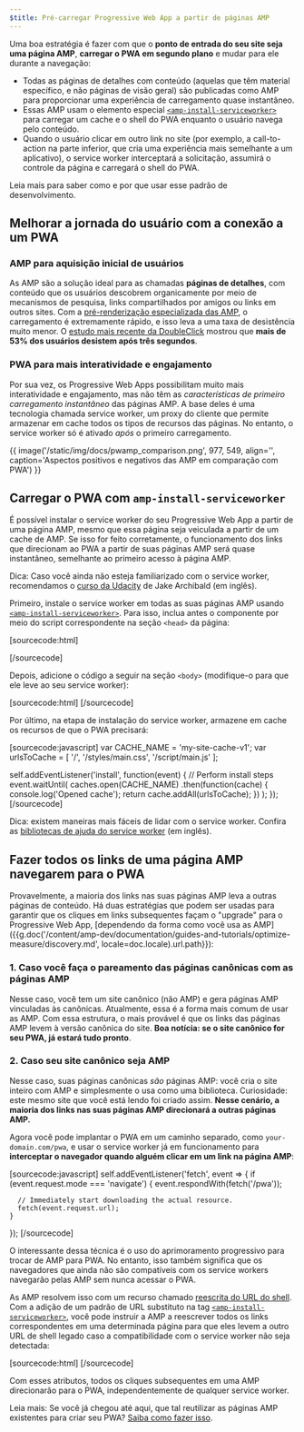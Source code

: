 ```yaml
---
$title: Pré-carregar Progressive Web App a partir de páginas AMP
---
```


Uma boa estratégia é fazer com que o **ponto de entrada do seu site seja uma página AMP**, **carregar o PWA em segundo plano** e mudar para ele durante a navegação:

* Todas as páginas de detalhes com conteúdo (aquelas que têm material específico, e não páginas de visão geral) são publicadas como AMP para proporcionar uma experiência de carregamento quase instantâneo.
* Essas AMP usam o elemento especial [`<amp-install-serviceworker>`](/pt_br/docs/reference/components/amp-install-serviceworker.html) para carregar um cache e o shell do PWA enquanto o usuário navega pelo conteúdo.
* Quando o usuário clicar em outro link no site (por exemplo, a call-to-action na parte inferior, que cria uma experiência mais semelhante a um aplicativo), o service worker interceptará a solicitação, assumirá o controle da página e carregará o shell do PWA.

Leia mais para saber como e por que usar esse padrão de desenvolvimento.

## Melhorar a jornada do usuário com a conexão a um PWA

### AMP para aquisição inicial de usuários

As AMP são a solução ideal para as chamadas **páginas de detalhes**, com conteúdo que os usuários descobrem organicamente por meio de mecanismos de pesquisa, links compartilhados por amigos ou links em outros sites. Com a [pré-renderização especializada das AMP](/pt_br/learn/about-how/), o carregamento é extremamente rápido, e isso leva a uma taxa de desistência muito menor. O [estudo mais recente da DoubleClick](https://www.doubleclickbygoogle.com/articles/mobile-speed-matters/) mostrou que **mais de 53% dos usuários desistem após três segundos**.

### PWA para mais interatividade e engajamento

Por sua vez, os Progressive Web Apps possibilitam muito mais interatividade e engajamento, mas não têm as *características de primeiro carregamento instantâneo* das páginas AMP. A base deles é uma tecnologia chamada service worker, um proxy do cliente que permite armazenar em cache todos os tipos de recursos das páginas. No entanto, o service worker só é ativado *após* o primeiro carregamento.

{{ image('/static/img/docs/pwamp_comparison.png', 977, 549, align='', caption='Aspectos positivos e negativos das AMP em comparação com PWA') }}

## Carregar o PWA com `amp-install-serviceworker`

É possível instalar o service worker do seu Progressive Web App a partir de uma página AMP, mesmo que essa página seja veiculada a partir de um cache de AMP. Se isso for feito corretamente, o funcionamento dos links que direcionam ao PWA a partir de suas páginas AMP será quase instantâneo, semelhante ao primeiro acesso à página AMP.

Dica: Caso você ainda não esteja familiarizado com o service worker, recomendamos o [curso da Udacity](https://www.udacity.com/course/offline-web-applications--ud899) de Jake Archibald (em inglês).

Primeiro, instale o service worker em todas as suas páginas AMP usando [`<amp-install-serviceworker>`](/pt_br/docs/reference/components/amp-install-serviceworker.html). Para isso, inclua antes o componente por meio do script correspondente na seção `<head>` da página:

[sourcecode:html]
<script async custom-element="amp-install-serviceworker"
  src="https://cdn.ampproject.org/v0/amp-install-serviceworker-0.1.js"></script>
[/sourcecode]

Depois, adicione o código a seguir na seção `<body>` (modifique-o para que ele leve ao seu service worker):

[sourcecode:html]
<amp-install-serviceworker
      src="https://www.your-domain.com/serviceworker.js"
      layout="nodisplay">
</amp-install-serviceworker>
[/sourcecode]

Por último, na etapa de instalação do service worker, armazene em cache os recursos de que o PWA precisará:

[sourcecode:javascript]
var CACHE_NAME = 'my-site-cache-v1';
var urlsToCache = [
  '/',
  '/styles/main.css',
  '/script/main.js'
];

self.addEventListener('install', function(event) {
  // Perform install steps
  event.waitUntil(
    caches.open(CACHE_NAME)
      .then(function(cache) {
        console.log('Opened cache');
        return cache.addAll(urlsToCache);
      })
  );
});
[/sourcecode]

Dica: existem maneiras mais fáceis de lidar com o service worker. Confira as [bibliotecas de ajuda do service worker](https://github.com/GoogleChrome/sw-helpers) (em inglês).

## Fazer todos os links de uma página AMP navegarem para o PWA

Provavelmente, a maioria dos links nas suas páginas AMP leva a outras páginas de conteúdo. Há duas estratégias que podem ser usadas para garantir que os cliques em links subsequentes façam o "upgrade" para o Progressive Web App, [dependendo da forma como você usa as AMP]({{g.doc('/content/amp-dev/documentation/guides-and-tutorials/optimize-measure/discovery.md', locale=doc.locale).url.path}}):

### 1. Caso você faça o pareamento das páginas canônicas com as páginas AMP

Nesse caso, você tem um site canônico (não AMP) e gera páginas AMP vinculadas às canônicas. Atualmente, essa é a forma mais comum de usar as AMP. Com essa estrutura, o mais provável é que os links das páginas AMP levem à versão canônica do site. **Boa notícia: se o site canônico for seu PWA, já estará tudo pronto**.

### 2. Caso seu site canônico seja AMP

Nesse caso, suas páginas canônicas *são* páginas AMP: você cria o site inteiro com AMP e simplesmente o usa como uma biblioteca. Curiosidade: este mesmo site que você está lendo foi criado assim. **Nesse cenário, a maioria dos links nas suas páginas AMP direcionará a outras páginas AMP.**

Agora você pode implantar o PWA em um caminho separado, como `your-domain.com/pwa`, e usar o service worker já em funcionamento para **interceptar o navegador quando alguém clicar em um link na página AMP**:

[sourcecode:javascript]
self.addEventListener('fetch', event => {
    if (event.request.mode === 'navigate') {
      event.respondWith(fetch('/pwa'));

      // Immediately start downloading the actual resource.
      fetch(event.request.url);
    }

});
[/sourcecode]

O interessante dessa técnica é o uso do aprimoramento progressivo para trocar de AMP para PWA. No entanto, isso também significa que os navegadores que ainda não são compatíveis com os service workers navegarão pelas AMP sem nunca acessar o PWA.

As AMP resolvem isso com um recurso chamado [reescrita do URL do shell](/pt_br/docs/reference/components/amp-install-serviceworker.html#shell-url-rewrite). Com a adição de um padrão de URL substituto na tag [`<amp-install-serviceworker>`](/pt_br/docs/reference/components/amp-install-serviceworker.html), você pode instruir a AMP a reescrever todos os links correspondentes em uma determinada página para que eles levem a outro URL de shell legado caso a compatibilidade com o service worker não seja detectada:

[sourcecode:html]
<amp-install-serviceworker
      src="https://www.your-domain.com/serviceworker.js"
      layout="nodisplay"
      data-no-service-worker-fallback-url-match=".*"
      data-no-service-worker-fallback-shell-url="https://www.your-domain.com/pwa">
</amp-install-serviceworker>
[/sourcecode]

Com esses atributos, todos os cliques subsequentes em uma AMP direcionarão para o PWA, independentemente de qualquer service worker.

Leia mais: Se você já chegou até aqui, que tal reutilizar as páginas AMP existentes para criar seu PWA? [Saiba como fazer isso](/pt_br/docs/integration/amp-in-pwa.html).
